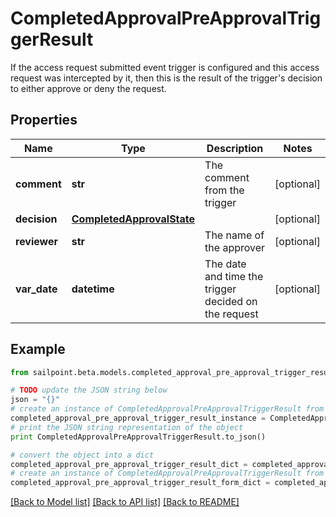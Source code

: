 # CompletedApprovalPreApprovalTriggerResult

If the access request submitted event trigger is configured and this access request was intercepted by it, then this is the result of the trigger's decision to either approve or deny the request.

## Properties

Name | Type | Description | Notes
------------ | ------------- | ------------- | -------------
**comment** | **str** | The comment from the trigger | [optional] 
**decision** | [**CompletedApprovalState**](CompletedApprovalState.md) |  | [optional] 
**reviewer** | **str** | The name of the approver | [optional] 
**var_date** | **datetime** | The date and time the trigger decided on the request | [optional] 

## Example

```python
from sailpoint.beta.models.completed_approval_pre_approval_trigger_result import CompletedApprovalPreApprovalTriggerResult

# TODO update the JSON string below
json = "{}"
# create an instance of CompletedApprovalPreApprovalTriggerResult from a JSON string
completed_approval_pre_approval_trigger_result_instance = CompletedApprovalPreApprovalTriggerResult.from_json(json)
# print the JSON string representation of the object
print CompletedApprovalPreApprovalTriggerResult.to_json()

# convert the object into a dict
completed_approval_pre_approval_trigger_result_dict = completed_approval_pre_approval_trigger_result_instance.to_dict()
# create an instance of CompletedApprovalPreApprovalTriggerResult from a dict
completed_approval_pre_approval_trigger_result_form_dict = completed_approval_pre_approval_trigger_result.from_dict(completed_approval_pre_approval_trigger_result_dict)
```
[[Back to Model list]](../README.md#documentation-for-models) [[Back to API list]](../README.md#documentation-for-api-endpoints) [[Back to README]](../README.md)


